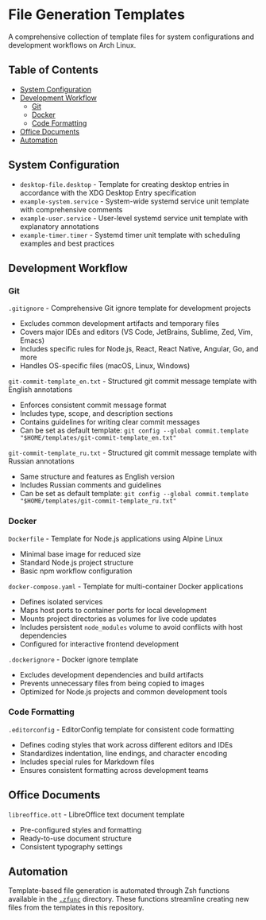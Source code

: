 # File Generation Templates

A comprehensive collection of template files for system configurations and development workflows on Arch Linux.

## Table of Contents
- [System Configuration](#system-configuration)
- [Development Workflow](#development-workflow)
  - [Git](#git)
  - [Docker](#docker)
  - [Code Formatting](#code-formatting)
- [Office Documents](#office-documents)
- [Automation](#automation)

## System Configuration
- `desktop-file.desktop` - Template for creating desktop entries in accordance with the XDG Desktop Entry specification
- `example-system.service` - System-wide systemd service unit template with comprehensive comments
- `example-user.service` - User-level systemd service unit template with explanatory annotations
- `example-timer.timer` - Systemd timer unit template with scheduling examples and best practices

## Development Workflow
### Git
`.gitignore` - Comprehensive Git ignore template for development projects
- Excludes common development artifacts and temporary files
- Covers major IDEs and editors (VS Code, JetBrains, Sublime, Zed, Vim, Emacs)
- Includes specific rules for Node.js, React, React Native, Angular, Go, and more
- Handles OS-specific files (macOS, Linux, Windows)

`git-commit-template_en.txt` - Structured git commit message template with English annotations
- Enforces consistent commit message format
- Includes type, scope, and description sections
- Contains guidelines for writing clear commit messages
- Can be set as default template: `git config --global commit.template "$HOME/templates/git-commit-template_en.txt"`

`git-commit-template_ru.txt` - Structured git commit message template with Russian annotations
- Same structure and features as English version
- Includes Russian comments and guidelines
- Can be set as default template: `git config --global commit.template "$HOME/templates/git-commit-template_ru.txt"`

### Docker
`Dockerfile` - Template for Node.js applications using Alpine Linux
- Minimal base image for reduced size
- Standard Node.js project structure
- Basic npm workflow configuration

`docker-compose.yaml` - Template for multi-container Docker applications  
- Defines isolated services 
- Maps host ports to container ports for local development
- Mounts project directories as volumes for live code updates
- Includes persistent `node_modules` volume to avoid conflicts with host dependencies
- Configured for interactive frontend development

`.dockerignore` - Docker ignore template
- Excludes development dependencies and build artifacts
- Prevents unnecessary files from being copied to images
- Optimized for Node.js projects and common development tools

### Code Formatting
`.editorconfig` - EditorConfig template for consistent code formatting
- Defines coding styles that work across different editors and IDEs
- Standardizes indentation, line endings, and character encoding
- Includes special rules for Markdown files
- Ensures consistent formatting across development teams

## Office Documents
`libreoffice.ott` - LibreOffice text document template
- Pre-configured styles and formatting
- Ready-to-use document structure
- Consistent typography settings

## Automation

Template-based file generation is automated through Zsh functions available in the [`.zfunc`](../.zfunc) directory. These functions streamline creating new files from the templates in this repository.
